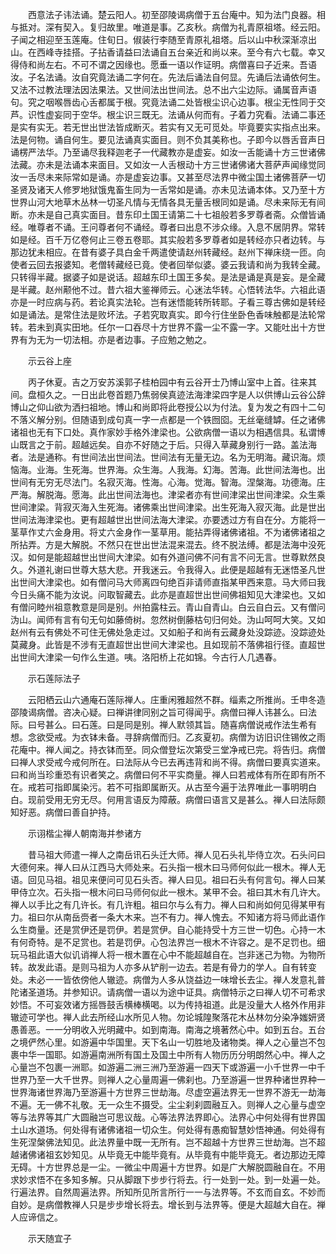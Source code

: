 <!-- { "loadSidebar": true } -->
　　西意法子讳法诵。楚云阳人。初至邵陵谒病僧于五台庵中。知为法门良器。相与抵对。深有契入。复归故里。唯道是事。乙亥秋。病僧为礼青原祖塔。经云阳。子闻之相迎至玉莲庵。住旬日。俶装行李随至青原礼祖塔。后以山中秋深渐凉出山。在西峰寺挂搭。子拈香请益曰法诵自五台亲近和尚以来。至今有六七载。幸又得侍和尚左右。不可不谓之因缘也。愿垂一语以作证明。病僧喜曰子近来。吾语汝。子名法诵。汝自究竟法诵二字何在。先法后诵法自何显。先诵后法诵依何生。又法不过教法理法因法果法。又世间法出世间法。总不出六尘边际。诵属音声语句。究之咽喉唇齿心舌都属于根。究竟法诵二处皆根尘识心边事。根尘无性同于交芦。识性虚妄同于空华。根尘识三既无。法诵从何而有。子着力究看。法诵二事还是实有实无。若无世出世法皆成断灭。若实有又无可觅处。毕竟要实实指点出来。法是何物。诵自何生。要见法诵真实面目。则不负其美称也。子即今以唇舌音声日诵楞严法华。乃至诵尽我释迦老子一代藏教亦是虚妄。如汝一舌能诵十方三世诸佛法藏。亦未是法诵本来面目。又如汝一人舌根动十方三世诸佛诸大菩萨声闻缘觉同汝一舌尽未来际常如是诵。亦是虚妄边事。又甚至尽法界中微尘国土诸佛菩萨一切圣贤及诸天人修罗地狱饿鬼畜生同为一舌常如是诵。亦未见法诵本体。又乃至十方世界山河大地草木丛林一切圣凡情与无情各具无量舌根同如是诵。尽未来际无有间断。亦未是自己真实面目。昔东印土国王请第二十七祖般若多罗尊者斋。众僧皆诵经。唯尊者不诵。王问尊者何不诵经。尊者曰出息不涉众缘。入息不居阴界。常转如是经。百千万亿卷何止三卷五卷耶。其实般若多罗尊者如是转经亦只者边转。与那边犹未相应。在昔有婆子具白金千两遣使请赵州转藏经。赵州下禅床绕一匝。向使者云回去报婆知。老僧转藏经已竟。使者回举似婆。婆云我请和尚为我转全藏。只转得半藏。据婆子如是说话。超越东印土国王多矣。是法是诵是真是妄。是全藏是半藏。赵州颟他不过。昔六祖大鉴禅师云。心迷法华转。心悟转法华。六祖此语亦是一时应病与药。若论真实法轮。岂有迷悟能转所转耶。子看三尊古佛如是转经如是诵法。是常住法是败坏法。子若究取真实。即今行住坐卧色香味触都是法轮常转。若未到真实田地。任尔一口吞尽十方世界不露一尘不露一字。又能吐出十方世界有为无为一切法相。亦是者边事。子应勉之勉之。

　　示云谷上座

　　丙子休夏。吉之万安苏溪郭子桂柏园中有云谷开士乃博山室中上首。往来其间。盘桓久之。一日出此卷首题乃焦弱侯真迹法海津梁四字是人以供博山云谷公辞博山之仰山欲为洒扫祖地。博山和尚即将此卷授公以为付法。复为发之有四十二句不落义解分别。但随语到成句真一字一点都是一个铁囫囵。无丝毫缝罅。任之诸佛诸祖也无有下口处。真作家妙手格外津梁也。公欲病僧一语以为相遇信具。私谓博山既言之于前。超越远矣。自亦不好随之于后。只得入草藏身别行一路。盖法海者。法是通称。有世间法出世间法。世间法有无量无边。名为无明海。藏识海。烦恼海。业海。生死海。世界海。众生海。人我海。幻海。苦海。此世间法海也。出世间有无穷无尽法门。名寂灭海。性海。心海。觉海。智海。涅槃海。功德海。庄严海。解脱海。愿海。此出世间法海也。津梁者亦有世间津梁出世间津梁。众生乘世间津梁。背寂灭海入生死海。诸佛乘出世间津梁。出生死海入寂灭海。此是世出世间法海津梁也。更有超越世出世间法海大津梁。亦要透过方有自在分。方能将一茎草作丈六金身用。将丈六金身作一茎草用。能拈弄得诸佛诸祖。不为诸佛诸祖之所拈弄。方是大解脱。不然只在世出世法混来混去。终不脱法缚。都是法海中没死汉。如何是能超越世出世间大津梁。如有外道问佛不问有言不问无言。世尊默然良久。外道礼谢曰世尊大慈大悲。开我迷云。令我得入。此便是超越有无迷悟圣凡世出世间大津梁也。如有僧问马大师离四句绝百非请师直指某甲西来意。马大师曰我今日头痛不能为汝说。问取智藏去。此亦是直超世出世间佛祖知见大津梁也。又如有僧问睦州祖意教意是同是别。州拍露柱云。青山自青山。白云自白云。又有僧问沩山。闻师有言有句无句如藤倚树。忽然树倒藤枯句归何处。沩山呵呵大笑。又如赵州有云有佛处不可住无佛处急走过。又如船子和尚有云藏身处没踪迹。没踪迹处莫藏身。此皆是不涉有无直超世出世间大津梁也。且如现前不落佛祖行径。直超世出世间大津梁一句作么生道。咦。洛阳桥上花如锦。今古行人几遇春。

　　示石莲际法子

　　云阳栖云山六通庵石莲际禅人。庄重闲雅超然不群。缁素之所推尚。壬申冬造邵陵谒病僧。咨决心疑。曰禅讲律同别之旨可得闻乎。病僧曰禅人讳甚么。曰法际。曰号甚么。曰石莲。曰是同是别。禅人默领其旨。随喜病僧说戒作法生希有想。念欲受戒。为衣钵未备。寻辞病僧而归。乙亥夏初。病僧为访旧识住锡攸之雨花庵中。禅人闻之。持衣钵而至。同众僧登坛次第受三堂净戒已完。将告归。病僧曰禅人求受戒今戒何所在。曰法际从今已去再违背和尚不得。病僧曰要真实道来。曰和尚当珍重恐有识者笑之。病僧曰何不平实商量。禅人曰若戒体有所在即有所不在。戒若可指即属染污。若不可指即属断灭。从古至今遍于法界唯此一事明明白白。现前受用无穷无尽。何用言语反为障蔽。病僧曰语言又是甚么。禅人曰法际颇知好恶。病僧曰善自护持。

　　示诩楷尘禅人朝南海并参诸方

　　昔马祖大师遣一禅人之南岳讯石头迁大师。禅人见石头礼毕侍立次。石头问曰大德何来。禅人曰从江西马大师处来。石头指一根木曰马师何似此一根木。禅人无语。回见马祖。祖见来便问可见石头否。禅人曰见。祖曰石头有何言句。禅人曰某甲侍立次。石头指一根木问曰马师何似此一根木。某甲不会。祖曰其木有几许大。禅人以手比之有几许长。有几许粗。祖曰尔与么有力。禅人曰和尚如何见得某甲有力。祖曰尔从南岳赍者一条大木来。岂不有力。禅人愧去。不知诸方将马师此语作么生商量。还是赏伊还是罚伊。若是赏伊。自心能持受十方三世一切色。心持一木有何奇特。是不足赏也。若是罚伊。心包法界岂一根木不许容之。是不足罚也。细玩马祖此语大似讥诮禅人将一根木置在心中不能超越自在。岂非迷己为物。为物所转。故发此语。是则马祖为人亦多从铲削一边去。若是有骨力的学人。自有转变处。未必一一皆依傍他人辙迹。病僧为人多从饶益边一味增长去尘。禅人发意礼普陀诸圣道场。并参知识。请病僧一语以为途中证具。病僧特示之曰禅人切不可希求妙悟。不可妄效诸方摇唇鼓舌横棒横喝。以为传持祖道。此是没量大人格外作用非辙迹可学也。禅人此去所经山水所见人物。勿论城隍聚落花木丛林勿分染净媸妍贤愚善恶。一一分明收入光明藏中。如到南海。南海之境著然心中。如到五台。五台之境俨然心里。如游遍中华国里。天下名山一切胜地及诸物类。禅人之心量岂不包裹中华一国耶。如游遍南洲所有国土及国土中所有人物历历分明朗然心中。禅人之心量岂不包裹一洲耶。如游遍二洲三洲乃至游遍一四天下或游遍一小千世界一中千世界乃至一大千世界。则禅人之心量周遍一佛刹也。乃至游遍一世界种诸世界种一世界海诸世界海乃至游遍十方世界三世劫海。尽虚空遍法界无一世界不游无一劫海不遍。无一佛不礼敬。无一众生不摄受。尘尘刹刹圆融互入。则禅人之心量与虚空等与法界等其广大圆融岂可思议哉。心等法界法界即心。法界心中何处得有世界国土山水道场。何处得有诸佛诸祖一切众生。何处得有愚痴智慧妙悟神通。何处得有生死涅槃佛法知见。此法界量中既一无所有。岂不超越十方世界三世劫海。岂不超越诸佛诸祖玄妙知见。从毕竟无中能毕竟有。从毕竟有中能毕竟无。者边那边无障无碍。十方世界总是一尘。一微尘中周遍十方世界。如是广大解脱圆融自在。不用求妙求悟不在多知多解。只从脚跟下步步行将去。行一处到一处。到一处遍一处。行遍法界。自然周遍法界。所知所见所言所行一一与法界等。不玄而自玄。不妙而自妙。是病僧教禅人只是步步增长将去。增长到与法界等。便是大超越大自在。禅人应谛信之。

　　示天随宜子

